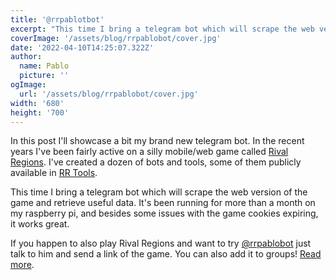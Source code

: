 ```yaml
---
title: '@rrpablotbot'
excerpt: "This time I bring a telegram bot which will scrape the web version of the game and retrieve useful data. If you happen to also play Rival Regions and want to try my bot..."
coverImage: '/assets/blog/rrpablobot/cover.jpg'
date: '2022-04-10T14:25:07.322Z'
author:
  name: Pablo
  picture: ''
ogImage:
  url: '/assets/blog/rrpablobot/cover.jpg'
width: '680'
height: '700'
---
```


In this post I'll showcase a bit my brand new telegram bot. In the recent years I've been fairly active on a silly mobile/web game called [Rival Regions](https://rivalregions.com). I've created a dozen of bots and tools, some of them publicly available in [RR Tools](https://rr-tools.eu).

This time I bring a telegram bot which will scrape the web version of the game and retrieve useful data. It's been running for more than a month on my raspberry pi, and besides some issues with the game cookies expiring, it works great.

If you happen to also play Rival Regions and want to try [@rrpablobot](https://t.me/rrpablobot) just talk to him and send a link of the game. You can also add it to groups! [Read more](https://rr-tools.eu/pablobot).